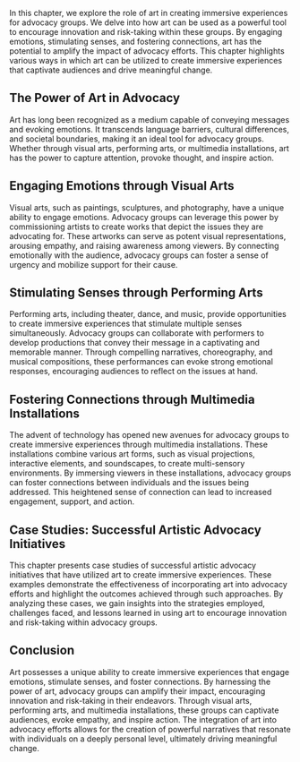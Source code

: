 
In this chapter, we explore the role of art in creating immersive experiences for advocacy groups. We delve into how art can be used as a powerful tool to encourage innovation and risk-taking within these groups. By engaging emotions, stimulating senses, and fostering connections, art has the potential to amplify the impact of advocacy efforts. This chapter highlights various ways in which art can be utilized to create immersive experiences that captivate audiences and drive meaningful change.

The Power of Art in Advocacy
----------------------------

Art has long been recognized as a medium capable of conveying messages and evoking emotions. It transcends language barriers, cultural differences, and societal boundaries, making it an ideal tool for advocacy groups. Whether through visual arts, performing arts, or multimedia installations, art has the power to capture attention, provoke thought, and inspire action.

Engaging Emotions through Visual Arts
-------------------------------------

Visual arts, such as paintings, sculptures, and photography, have a unique ability to engage emotions. Advocacy groups can leverage this power by commissioning artists to create works that depict the issues they are advocating for. These artworks can serve as potent visual representations, arousing empathy, and raising awareness among viewers. By connecting emotionally with the audience, advocacy groups can foster a sense of urgency and mobilize support for their cause.

Stimulating Senses through Performing Arts
------------------------------------------

Performing arts, including theater, dance, and music, provide opportunities to create immersive experiences that stimulate multiple senses simultaneously. Advocacy groups can collaborate with performers to develop productions that convey their message in a captivating and memorable manner. Through compelling narratives, choreography, and musical compositions, these performances can evoke strong emotional responses, encouraging audiences to reflect on the issues at hand.

Fostering Connections through Multimedia Installations
------------------------------------------------------

The advent of technology has opened new avenues for advocacy groups to create immersive experiences through multimedia installations. These installations combine various art forms, such as visual projections, interactive elements, and soundscapes, to create multi-sensory environments. By immersing viewers in these installations, advocacy groups can foster connections between individuals and the issues being addressed. This heightened sense of connection can lead to increased engagement, support, and action.

Case Studies: Successful Artistic Advocacy Initiatives
------------------------------------------------------

This chapter presents case studies of successful artistic advocacy initiatives that have utilized art to create immersive experiences. These examples demonstrate the effectiveness of incorporating art into advocacy efforts and highlight the outcomes achieved through such approaches. By analyzing these cases, we gain insights into the strategies employed, challenges faced, and lessons learned in using art to encourage innovation and risk-taking within advocacy groups.

Conclusion
----------

Art possesses a unique ability to create immersive experiences that engage emotions, stimulate senses, and foster connections. By harnessing the power of art, advocacy groups can amplify their impact, encouraging innovation and risk-taking in their endeavors. Through visual arts, performing arts, and multimedia installations, these groups can captivate audiences, evoke empathy, and inspire action. The integration of art into advocacy efforts allows for the creation of powerful narratives that resonate with individuals on a deeply personal level, ultimately driving meaningful change.
